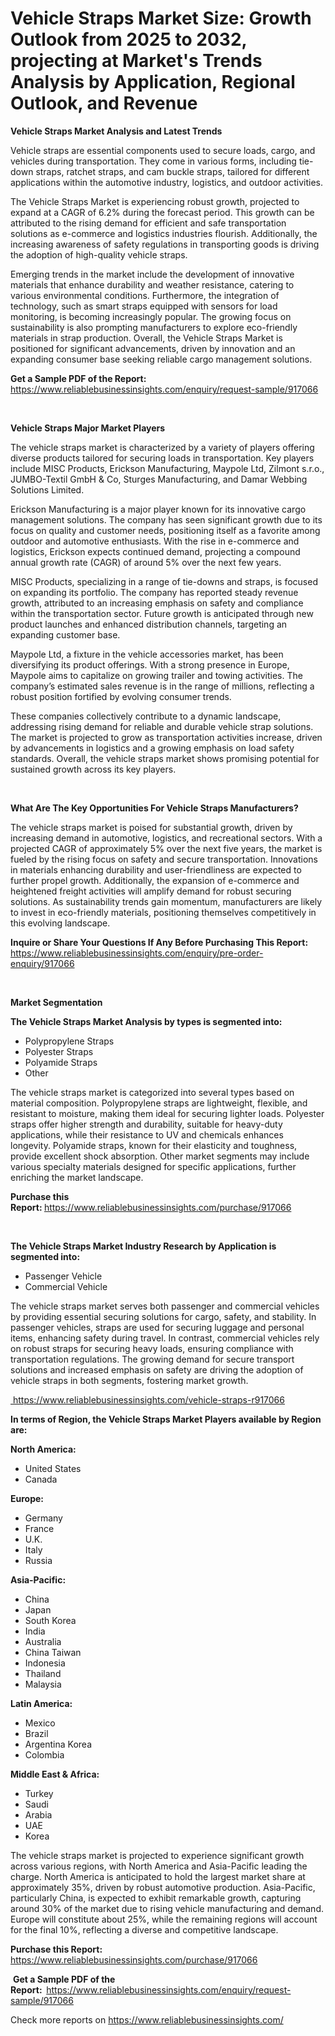 <p><h1>Vehicle Straps Market Size: Growth Outlook from 2025 to 2032, projecting at Market's Trends Analysis by Application, Regional Outlook, and Revenue</h1></p><p><strong>Vehicle Straps Market Analysis and Latest Trends</strong></p>
<p><p>Vehicle straps are essential components used to secure loads, cargo, and vehicles during transportation. They come in various forms, including tie-down straps, ratchet straps, and cam buckle straps, tailored for different applications within the automotive industry, logistics, and outdoor activities. </p><p>The Vehicle Straps Market is experiencing robust growth, projected to expand at a CAGR of 6.2% during the forecast period. This growth can be attributed to the rising demand for efficient and safe transportation solutions as e-commerce and logistics industries flourish. Additionally, the increasing awareness of safety regulations in transporting goods is driving the adoption of high-quality vehicle straps. </p><p>Emerging trends in the market include the development of innovative materials that enhance durability and weather resistance, catering to various environmental conditions. Furthermore, the integration of technology, such as smart straps equipped with sensors for load monitoring, is becoming increasingly popular. The growing focus on sustainability is also prompting manufacturers to explore eco-friendly materials in strap production. Overall, the Vehicle Straps Market is positioned for significant advancements, driven by innovation and an expanding consumer base seeking reliable cargo management solutions.</p></p>
<p><strong>Get a Sample PDF of the Report:&nbsp;</strong> <a href="https://www.reliablebusinessinsights.com/enquiry/request-sample/917066?utm_campaign=2268&utm_medium=2&utm_source=Github&utm_content=ia&utm_term=30032025&utm_id=vehicle-straps">https://www.reliablebusinessinsights.com/enquiry/request-sample/917066</a></p>
<p>&nbsp;</p>
<p><strong>Vehicle Straps Major Market Players</strong></p>
<p><p>The vehicle straps market is characterized by a variety of players offering diverse products tailored for securing loads in transportation. Key players include MISC Products, Erickson Manufacturing, Maypole Ltd, Zilmont s.r.o., JUMBO-Textil GmbH & Co, Sturges Manufacturing, and Damar Webbing Solutions Limited.</p><p>Erickson Manufacturing is a major player known for its innovative cargo management solutions. The company has seen significant growth due to its focus on quality and customer needs, positioning itself as a favorite among outdoor and automotive enthusiasts. With the rise in e-commerce and logistics, Erickson expects continued demand, projecting a compound annual growth rate (CAGR) of around 5% over the next few years.</p><p>MISC Products, specializing in a range of tie-downs and straps, is focused on expanding its portfolio. The company has reported steady revenue growth, attributed to an increasing emphasis on safety and compliance within the transportation sector. Future growth is anticipated through new product launches and enhanced distribution channels, targeting an expanding customer base.</p><p>Maypole Ltd, a fixture in the vehicle accessories market, has been diversifying its product offerings. With a strong presence in Europe, Maypole aims to capitalize on growing trailer and towing activities. The company’s estimated sales revenue is in the range of millions, reflecting a robust position fortified by evolving consumer trends.</p><p>These companies collectively contribute to a dynamic landscape, addressing rising demand for reliable and durable vehicle strap solutions. The market is projected to grow as transportation activities increase, driven by advancements in logistics and a growing emphasis on load safety standards. Overall, the vehicle straps market shows promising potential for sustained growth across its key players.</p></p>
<p>&nbsp;</p>
<p><strong>What Are The Key Opportunities For Vehicle Straps Manufacturers?</strong></p>
<p><p>The vehicle straps market is poised for substantial growth, driven by increasing demand in automotive, logistics, and recreational sectors. With a projected CAGR of approximately 5% over the next five years, the market is fueled by the rising focus on safety and secure transportation. Innovations in materials enhancing durability and user-friendliness are expected to further propel growth. Additionally, the expansion of e-commerce and heightened freight activities will amplify demand for robust securing solutions. As sustainability trends gain momentum, manufacturers are likely to invest in eco-friendly materials, positioning themselves competitively in this evolving landscape.</p></p>
<p><strong>Inquire or Share Your Questions If Any Before Purchasing This Report:</strong> <a href="https://www.reliablebusinessinsights.com/enquiry/pre-order-enquiry/917066?utm_campaign=2268&utm_medium=2&utm_source=Github&utm_content=ia&utm_term=30032025&utm_id=vehicle-straps">https://www.reliablebusinessinsights.com/enquiry/pre-order-enquiry/917066</a></p>
<p>&nbsp;</p>
<p><strong>Market Segmentation</strong></p>
<p><strong>The Vehicle Straps Market Analysis by types is segmented into:</strong></p>
<p><ul><li>Polypropylene Straps</li><li>Polyester Straps</li><li>Polyamide Straps</li><li>Other</li></ul></p>
<p><p>The vehicle straps market is categorized into several types based on material composition. Polypropylene straps are lightweight, flexible, and resistant to moisture, making them ideal for securing lighter loads. Polyester straps offer higher strength and durability, suitable for heavy-duty applications, while their resistance to UV and chemicals enhances longevity. Polyamide straps, known for their elasticity and toughness, provide excellent shock absorption. Other market segments may include various specialty materials designed for specific applications, further enriching the market landscape.</p></p>
<p><strong>Purchase this Report:&nbsp;</strong><a href="https://www.reliablebusinessinsights.com/purchase/917066?utm_campaign=2268&utm_medium=2&utm_source=Github&utm_content=ia&utm_term=30032025&utm_id=vehicle-straps">https://www.reliablebusinessinsights.com/purchase/917066</a></p>
<p>&nbsp;</p>
<p><strong>The Vehicle Straps Market Industry Research by Application is segmented into:</strong></p>
<p><ul><li>Passenger Vehicle</li><li>Commercial Vehicle</li></ul></p>
<p><p>The vehicle straps market serves both passenger and commercial vehicles by providing essential securing solutions for cargo, safety, and stability. In passenger vehicles, straps are used for securing luggage and personal items, enhancing safety during travel. In contrast, commercial vehicles rely on robust straps for securing heavy loads, ensuring compliance with transportation regulations. The growing demand for secure transport solutions and increased emphasis on safety are driving the adoption of vehicle straps in both segments, fostering market growth.</p></p>
<p><a href="https://www.reliablebusinessinsights.com/vehicle-straps-r917066?utm_campaign=2268&utm_medium=2&utm_source=Github&utm_content=ia&utm_term=30032025&utm_id=vehicle-straps">&nbsp;https://www.reliablebusinessinsights.com/vehicle-straps-r917066</a></p>
<p><strong>In terms of Region, the Vehicle Straps Market Players available by Region are:</strong></p>
<p>
    <p> <strong> North America: </strong>
        <ul>
            <li>United States</li>
            <li>Canada</li>
        </ul>
        </p> 
    <p> <strong> Europe: </strong>
        <ul>
            <li>Germany</li>
            <li>France</li>
            <li>U.K.</li>
            <li>Italy</li>
            <li>Russia</li>
        </ul>
        </p> 
    <p> <strong> Asia-Pacific: </strong>
        <ul>
            <li>China</li>
            <li>Japan</li>
            <li>South Korea</li>
            <li>India</li>
            <li>Australia</li>
            <li>China Taiwan</li>
            <li>Indonesia</li>
            <li>Thailand</li>
            <li>Malaysia</li>
        </ul>
        </p> 
    <p> <strong> Latin America: </strong>
        <ul>
            <li>Mexico</li>
            <li>Brazil</li>
            <li>Argentina Korea</li>
            <li>Colombia</li>
        </ul>
        </p> 
    <p> <strong> Middle East & Africa: </strong>
        <ul>
            <li>Turkey</li>
            <li>Saudi</li>
            <li>Arabia</li>
            <li>UAE</li>
            <li>Korea</li>
        </ul>
    </p>
    </p>
<p><p>The vehicle straps market is projected to experience significant growth across various regions, with North America and Asia-Pacific leading the charge. North America is anticipated to hold the largest market share at approximately 35%, driven by robust automotive production. Asia-Pacific, particularly China, is expected to exhibit remarkable growth, capturing around 30% of the market due to rising vehicle manufacturing and demand. Europe will constitute about 25%, while the remaining regions will account for the final 10%, reflecting a diverse and competitive landscape.</p></p>
<p><strong>Purchase this Report: </strong><a href="https://www.reliablebusinessinsights.com/purchase/917066?utm_campaign=2268&utm_medium=2&utm_source=Github&utm_content=ia&utm_term=30032025&utm_id=vehicle-straps">https://www.reliablebusinessinsights.com/purchase/917066</a></p>
<p>&nbsp;<strong>Get a Sample PDF of the Report:&nbsp;&nbsp;</strong><a href="https://www.reliablebusinessinsights.com/enquiry/request-sample/917066?utm_campaign=2268&utm_medium=2&utm_source=Github&utm_content=ia&utm_term=30032025&utm_id=vehicle-straps">https://www.reliablebusinessinsights.com/enquiry/request-sample/917066</a></p>
<p><strong></strong></p>
<p>Check more reports on <a href="https://www.reliablebusinessinsights.com/?utm_campaign=2268&utm_medium=2&utm_source=Github&utm_content=ia&utm_term=30032025&utm_id=vehicle-straps">https://www.reliablebusinessinsights.com/</a></p>